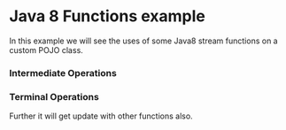# Java 8 Functions example

In this example we will see the uses of some Java8 stream functions on a custom POJO class.

### Intermediate Operations

### Terminal Operations

Further it will get update with other functions also.
